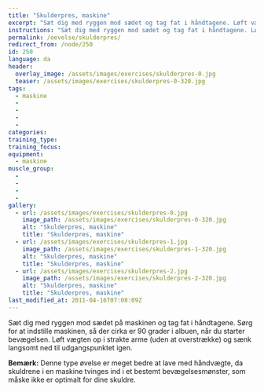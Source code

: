 ```yaml
---
title: "Skulderpres, maskine"
excerpt: "Sæt dig med ryggen mod sædet og tag fat i håndtagene. Løft vægten op i strakte arme og sænk kontrolleret igen."
instructions: "Sæt dig med ryggen mod sædet og tag fat i håndtagene. Løft vægten op i strakte arme og sænk kontrolleret igen."
permalink: /oevelse/skulderpres/
redirect_from: /node/250
id: 250
language: da
header:
  overlay_image: /assets/images/exercises/skulderpres-0.jpg
  teaser: /assets/images/exercises/skulderpres-0-320.jpg
tags:
  - maskine
  - 
  - 
  - 
  - 
categories:
training_type: 
training_focus: 
equipment:
  - maskine
muscle_group:
  - 
  - 
  - 
  - 
gallery:
  - url: /assets/images/exercises/skulderpres-0.jpg
    image_path: /assets/images/exercises/skulderpres-0-320.jpg
    alt: "Skulderpres, maskine"
    title: "Skulderpres, maskine"
  - url: /assets/images/exercises/skulderpres-1.jpg
    image_path: /assets/images/exercises/skulderpres-1-320.jpg
    alt: "Skulderpres, maskine"
    title: "Skulderpres, maskine"
  - url: /assets/images/exercises/skulderpres-2.jpg
    image_path: /assets/images/exercises/skulderpres-2-320.jpg
    alt: "Skulderpres, maskine"
    title: "Skulderpres, maskine"
last_modified_at: 2011-04-16T07:08:09Z
---
```


Sæt dig med ryggen mod sædet på maskinen og tag fat i håndtagene. Sørg for at indstille maskinen, så der cirka er 90 grader i albuen, når du starter bevægelsen. Løft vægten op i strakte arme (uden at overstrække) og sænk langsomt ned til udgangspunktet igen.

**Bemærk:** Denne type øvelse er meget bedre at lave med håndvægte, da skuldrene i en maskine tvinges ind i et bestemt bevægelsesmønster, som måske ikke er optimalt for dine skuldre.
